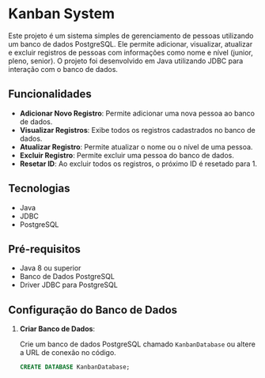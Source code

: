 # Kanban System

Este projeto é um sistema simples de gerenciamento de pessoas utilizando um banco de dados PostgreSQL. Ele permite adicionar, visualizar, atualizar e excluir registros de pessoas com informações como nome e nível (junior, pleno, senior). O projeto foi desenvolvido em Java utilizando JDBC para interação com o banco de dados.

## Funcionalidades

- **Adicionar Novo Registro**: Permite adicionar uma nova pessoa ao banco de dados.
- **Visualizar Registros**: Exibe todos os registros cadastrados no banco de dados.
- **Atualizar Registro**: Permite atualizar o nome ou o nível de uma pessoa.
- **Excluir Registro**: Permite excluir uma pessoa do banco de dados.
- **Resetar ID**: Ao excluir todos os registros, o próximo ID é resetado para 1.

## Tecnologias

- Java
- JDBC
- PostgreSQL

## Pré-requisitos

- Java 8 ou superior
- Banco de Dados PostgreSQL
- Driver JDBC para PostgreSQL

## Configuração do Banco de Dados

1. **Criar Banco de Dados**:
   
   Crie um banco de dados PostgreSQL chamado `KanbanDatabase` ou altere a URL de conexão no código.

   ```sql
   CREATE DATABASE KanbanDatabase;
